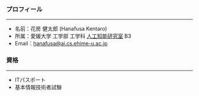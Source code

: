 ### プロフィール
*    *    *
- 名前：花房 健太郎 (Hanafusa Kentaro)<br>
- 所属：愛媛大学 工学部 工学科 [人工知能研究室](https://sites.google.com/view/ehime-nlp/) B3<br>
- Email：hanafusa@ai.cs.ehime-u.ac.jp<br>

### 資格
*    *    *
- ITパスポート
- 基本情報技術者試験
